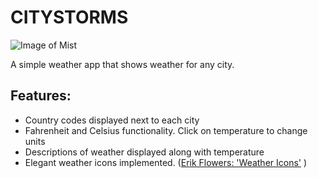 # CITYSTORMS
![Image of Mist](https://i.imgur.com/BJpxZDx.jpeg)

A simple weather app that shows weather for any city.

## Features:

* Country codes displayed next to each city
* Fahrenheit and Celsius functionality. Click on temperature to change units
* Descriptions of weather displayed along with temperature
* Elegant weather icons implemented. ([Erik Flowers: 'Weather Icons'](https://erikflowers.github.io/weather-icons/) )
